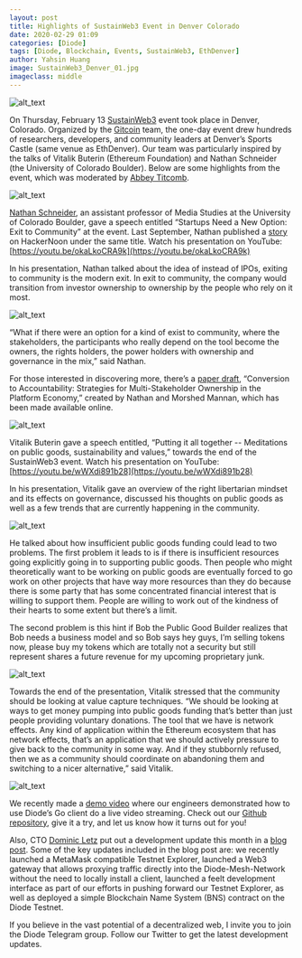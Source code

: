```yaml
---
layout: post
title: Highlights of SustainWeb3 Event in Denver Colorado
date: 2020-02-29 01:09
categories: [Diode]
tags: [Diode, Blockchain, Events, SustainWeb3, EthDenver]
author: Yahsin Huang
image: SustainWeb3_Denver_01.jpg
imageclass: middle
---
```



![alt_text](images/blog/SustainWeb3_Denver_02.jpg "image_tooltip")

On Thursday, February 13 [SustainWeb3](https://web3.sustainoss.org/schedule) event took place in Denver, Colorado. Organized by the [Gitcoin](https://gitcoin.co/) team, the one-day event drew hundreds of researchers, developers, and community leaders at Denver’s Sports Castle (same venue as EthDenver). Our team was particularly inspired by the talks of Vitalik Buterin (Ethereum Foundation) and Nathan Schneider (the University of Colorado Boulder). Below are some highlights from the event, which was moderated by [Abbey Titcomb](https://twitter.com/abbey_titcomb).

![alt_text](images/blog/SustainWeb3_Denver_03.jpg "image_tooltip")

[Nathan Schneider](https://twitter.com/ntnsndr), an assistant professor of Media Studies at the University of Colorado Boulder, gave a speech entitled “Startups Need a New Option: Exit to Community” at the event. Last September, Nathan published a [story](https://hackernoon.com/startups-need-a-new-option-exit-to-community-ig12v2z73) on HackerNoon under the same title. Watch his presentation on YouTube: [https://youtu.be/okaLkoCRA9k](https://youtu.be/okaLkoCRA9k) 

In his presentation, Nathan talked about the idea of instead of IPOs, exiting to community is the modern exit. In exit to community, the company would transition from investor ownership to ownership by the people who rely on it most. 

![alt_text](images/blog/SustainWeb3_Denver_04.jpg "image_tooltip")

“What if there were an option for a kind of exist to community, where the stakeholders, the participants who really depend on the tool become the owners, the rights holders, the power holders with ownership and governance in the mix,” said Nathan. 

For those interested in discovering more, there’s a [paper draft](https://docs.google.com/document/d/1SFUklZmxDHVKU-fXlXc8C5JDmPuAJU9CN7Oklgjghck/edit?usp=sharing), “Conversion to Accountability: Strategies for Multi-Stakeholder Ownership in the Platform Economy,” created by Nathan and Morshed Mannan, which has been made available online. 

![alt_text](images/blog/SustainWeb3_Denver_05.jpg "image_tooltip")

Vitalik Buterin gave a speech entitled, “Putting it all together -- Meditations on public goods, sustainability and values,” towards the end of the SustainWeb3 event. Watch his presentation on YouTube: [https://youtu.be/wWXdi891b28](https://youtu.be/wWXdi891b28) 

In his presentation, Vitalik gave an overview of the right libertarian mindset and its effects on governance, discussed his thoughts on public goods as well as a few trends that are currently happening in the community.

![alt_text](images/blog/SustainWeb3_Denver_06.jpg "image_tooltip")

He talked about how insufficient public goods funding could lead to two problems. The first problem it leads to is if there is insufficient resources going explicitly going in to supporting public goods. Then people who might theoretically want to be working on public goods are eventually forced to go work on other projects that have way more resources than they do because there is some party that has some concentrated financial interest that is willing to support them. People are willing to work out of the kindness of their hearts to some extent but there’s a limit.

The second problem is this hint if Bob the Public Good Builder realizes that Bob needs a business model and so Bob says hey guys, I’m selling tokens now, please buy my tokens which are totally not a security but still represent shares a future revenue for my upcoming proprietary junk.

![alt_text](images/blog/SustainWeb3_Denver_07.jpg "image_tooltip")

Towards the end of the presentation, Vitalik stressed that the community should be looking at value capture techniques. “We should be looking at ways to get money pumping into public goods funding that’s better than just people providing voluntary donations. The tool that we have is network effects. Any kind of application within the Ethereum ecosystem that has network effects, that’s an application that we should actively pressure to give back to the community in some way. And if they stubbornly refused, then we as a community should coordinate on abandoning them and switching to a nicer alternative,” said Vitalik.

![alt_text](images/blog/SustainWeb3_Denver_08.jpg "image_tooltip")

We recently made a [demo video](https://youtu.be/Zibg-6CClc4) where our engineers demonstrated how to use Diode’s Go client do a live video streaming. Check out our [Github repository](https://github.com/diodechain), give it a try, and let us know how it turns out for you! 

Also, CTO [Dominic Letz](https://twitter.com/dominicletz) put out a development update this month in a [blog post](https://diode.io/diode/Diode-February-Update-20048/). Some of the key updates included in the blog post are: we recently launched a MetaMask compatible Testnet Explorer, launched a Web3 gateway that allows proxying traffic directly into the Diode-Mesh-Network without the need to locally install a client, launched a feelt development interface as part of our efforts in pushing forward our Testnet Explorer, as well as deployed a simple Blockchain Name System (BNS) contract on the Diode Testnet.

If you believe in the vast potential of a decentralized web, I invite you to join the Diode Telegram group. Follow our Twitter to get the latest development updates.

